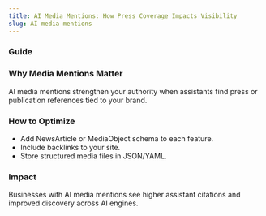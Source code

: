 ```yaml
---
title: AI Media Mentions: How Press Coverage Impacts Visibility
slug: AI media mentions
---
```


### Guide
### Why Media Mentions Matter
AI media mentions strengthen your authority when assistants find press or publication references tied to your brand.

### How to Optimize
- Add NewsArticle or MediaObject schema to each feature.
- Include backlinks to your site.
- Store structured media files in JSON/YAML.

### Impact
Businesses with AI media mentions see higher assistant citations and improved discovery across AI engines.